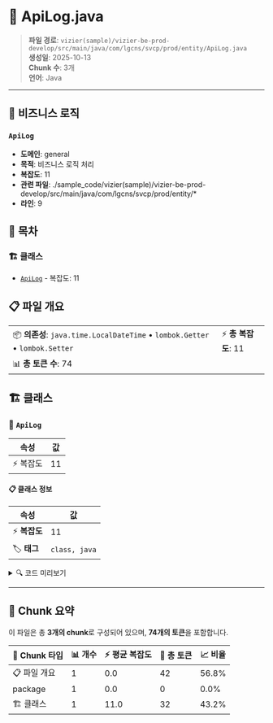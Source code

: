 # 📄 ApiLog.java

> **파일 경로**: `vizier(sample)/vizier-be-prod-develop/src/main/java/com/lgcns/svcp/prod/entity/ApiLog.java`  
> **생성일**: 2025-10-13  
> **Chunk 수**: 3개  
> **언어**: Java
---



## 💼 비즈니스 로직

### `ApiLog`
- **도메인**: general
- **목적**: 비즈니스 로직 처리
- **복잡도**: 11
- **관련 파일**: ./sample_code/vizier(sample)/vizier-be-prod-develop/src/main/java/com/lgcns/svcp/prod/entity/*
- **라인**: 9


## 📑 목차

### 🏗️ 클래스
- [`ApiLog`](#class-apilog) - 복잡도: 11

## 📋 파일 개요

| | |
|--|--|
| 📦 **의존성**: `java.time.LocalDateTime` • `lombok.Getter` • `lombok.Setter` | ⚡ **총 복잡도**: 11 |
| 📊 **총 토큰 수**: 74 |  |



## 🏗️ 클래스

### <a id="class-apilog"></a>🎯 `ApiLog`

| 속성 | 값 |
|------|----|
| ⚡ 복잡도 | 11 |



#### 📋 클래스 정보

| 속성 | 값 |
|------|----|
| ⚡ **복잡도** | 11 || 📍 **라인 범위** | 9-9 |
| 🏷️ **태그** | `class, java` |

<details>
<summary>🔍 코드 미리보기</summary>

```java
public class ApiLog {
	
    private Long id;
    private String url;
    private String method;
    private String query;
    private String body;
    private String objUuid;
    private String objCode;
    private String userId;
    private LocalDateTime timestamp;
}...
```

**Chunk 정보**
- 🆔 **ID**: `25b2bd710b6a`
- 📍 **라인**: 9-9
- 📊 **토큰**: 32
- 🏷️ **태그**: `class, java`

</details>

---





## 🧩 Chunk 요약

이 파일은 총 **3개의 chunk**로 구성되어 있으며, **74개의 토큰**을 포함합니다.

| 🧩 Chunk 타입 | 📊 개수 | ⚡ 평균 복잡도 | 📝 총 토큰 | 📈 비율 |
|---------------|--------|-------------|----------|--------|
| 📋 파일 개요 | 1 | 0.0 | 42 | 56.8% |
| package | 1 | 0.0 | 0 | 0.0% |
| 🏗️ 클래스 | 1 | 11.0 | 32 | 43.2% |

